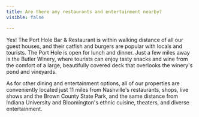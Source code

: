 ```yaml
---
title: Are there any restaurants and entertainment nearby?
visible: false

---
```


Yes! The Port Hole Bar & Restaurant is within walking distance of all our guest houses, and their catfish and burgers are popular with locals and tourists. The Port Hole is open for lunch and dinner. Just a few miles away is the Butler Winery, where tourists can enjoy tasty snacks and wine from the comfort of a large, beautifully covered deck that overlooks the winery's pond and vineyards.

As for other dining and entertainment options, all of our properties are conveniently located just 11 miles from Nashville's restaurants, shops, live shows and the Brown County State Park, and the same distance from Indiana University and Bloomington's ethnic cuisine, theaters, and diverse entertainment.
